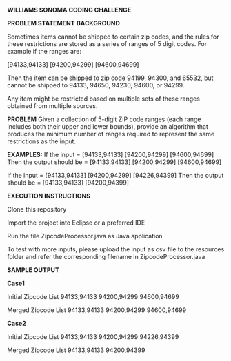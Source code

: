 **WILLIAMS SONOMA CODING CHALLENGE**

**PROBLEM STATEMENT**
**BACKGROUND**

Sometimes items cannot be shipped to certain zip codes, and the rules for these restrictions are stored as a series of ranges of 5 digit codes. For example if the ranges are:

[94133,94133] [94200,94299] [94600,94699]

Then the item can be shipped to zip code 94199, 94300, and 65532, but cannot be shipped to 94133, 94650, 94230, 94600, or 94299.

Any item might be restricted based on multiple sets of these ranges obtained from multiple sources.

**PROBLEM**
Given a collection of 5-digit ZIP code ranges (each range includes both their upper and lower bounds), provide an algorithm that produces the minimum number of ranges required to represent the same restrictions as the input.

**EXAMPLES:**
If the input = [94133,94133] [94200,94299] [94600,94699]
Then the output should be = [94133,94133] [94200,94299] [94600,94699]

If the input = [94133,94133] [94200,94299] [94226,94399] 
Then the output should be = [94133,94133] [94200,94399]	


**EXECUTION INSTRUCTIONS**

Clone this repository

Import the project into Eclipse or a preferred IDE

Run the file ZipcodeProcessor.java as Java application

To test with more inputs, please upload the input as csv file to the resources folder and refer the corresponding filename in ZipcodeProcessor.java

**SAMPLE OUTPUT**

**Case1**

Initial Zipcode List
94133,94133
94200,94299
94600,94699

Merged Zipcode List
94133,94133
94200,94299
94600,94699

**Case2**

Initial Zipcode List
94133,94133
94200,94299
94226,94399

Merged Zipcode List
94133,94133
94200,94399
